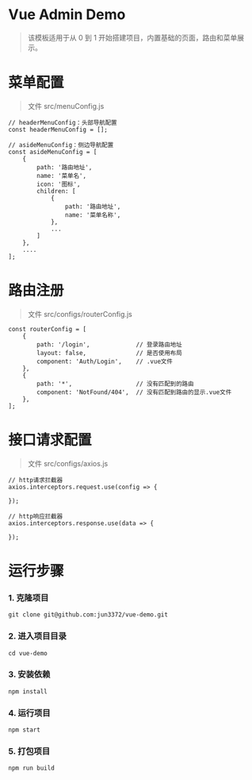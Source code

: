 # Vue Admin Demo

> 该模板适用于从 0 到 1 开始搭建项目，内置基础的页面，路由和菜单展示。

# 菜单配置

> 文件 src/menuConfig.js

    // headerMenuConfig：头部导航配置
    const headerMenuConfig = [];

    // asideMenuConfig：侧边导航配置
    const asideMenuConfig = [
        {
            path: '路由地址',
            name: '菜单名',
            icon: '图标',
            children: [
                {
                    path: '路由地址',
                    name: '菜单名称',
                },
                ...
            ]
        },
        ....
    ];

# 路由注册

> 文件 src/configs/routerConfig.js

    const routerConfig = [
        {
            path: '/login',             // 登录路由地址
            layout: false,              // 是否使用布局
            component: 'Auth/Login',    // .vue文件
        },
        {
            path: '*',                  // 没有匹配到的路由
            component: 'NotFound/404',  // 没有匹配到路由的显示.vue文件
        },
    ];

# 接口请求配置

> 文件 src/configs/axios.js

    // http请求拦截器
    axios.interceptors.request.use(config => {

    });

    // http响应拦截器
    axios.interceptors.response.use(data => {

    });

# 运行步骤

### 1. 克隆项目

    git clone git@github.com:jun3372/vue-demo.git

### 2. 进入项目目录

    cd vue-demo

### 3. 安装依赖

    npm install

### 4. 运行项目

    npm start

### 5. 打包项目

    npm run build
